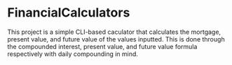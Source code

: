 # FinancialCalculators

This project is a simple CLI-based caculator that calculates the mortgage, present value, and future value of the values inputted. This is done through the compounded interest, present value, and future value formula respectively with daily compounding in mind. 
